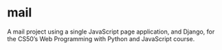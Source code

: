 # mail
A mail project using a single JavaScript page application, and Django, for the CS50’s Web Programming with Python and JavaScript course.
